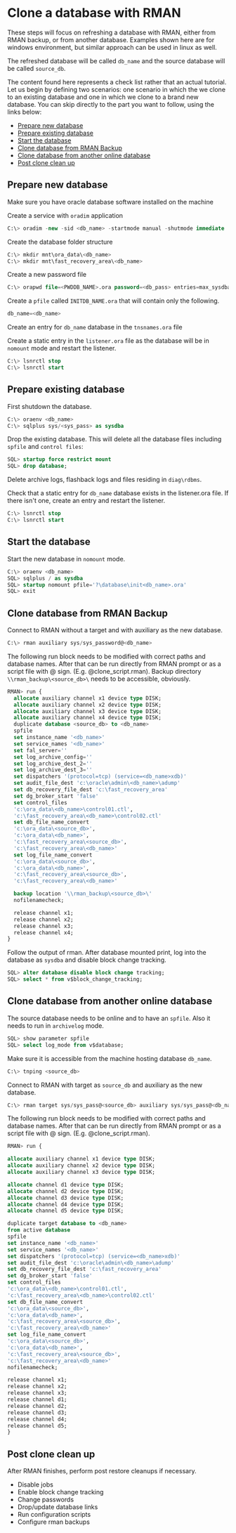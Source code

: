 # Clone a database with RMAN

These steps will focus on refreshing a database with RMAN, either from RMAN backup, or from another database.
Examples shown here are for windows environment, but similar approach can be used in linux as well.

<!--more-->

The refreshed database will be called `db_name` and the source database will be called `source_db`.

The content found here represents a check list rather that an actual tutorial.
Let us begin by defining two scenarios: one scenario in which the we clone to an existing database and one in which we clone to a brand new database.
You can skip directly to the part you want to follow, using the links below:

* [Prepare new database](#prepare-new-database)
* [Prepare existing database](#prepare-existing-database)
* [Start the database](#start-the-database)
* [Clone database from RMAN Backup](#clone-database-from-rman-backup)
* [Clone database from another online database](#clone-database-from-another-online-database)
* [Post clone clean up](#post-clone-clean-up)

<a id="prepare-new-database"></a>

## Prepare new database

Make sure you have oracle database software installed on the machine

Create a service with `oradim` application

```sql
C:\> oradim -new -sid <db_name> -startmode manual -shutmode immediate
```

Create the database folder structure

```sql
C:\> mkdir mnt\ora_data\<db_name>
C:\> mkdir mnt\fast_recovery_area\<db_name>
```

Create a new password file

```sql
C:\> orapwd file=<PWDDB_NAME>.ora password=<db_pass> entries=max_sysdba_users
```

Create a `pfile` called `INITDB_NAME.ora` that will contain only the following.

```sql
db_name=<db_name>
```

Create an entry for `db_name` database in the `tnsnames.ora` file

Create a static entry in the `listener.ora` file as the database will be in `nomount` mode and restart the listener.

```sql
C:\> lsnrctl stop
C:\> lsnrctl start
```

<a id="prepare-existing-database"></a>

## Prepare existing database

First shutdown the database.

```sql
C:\> oraenv <db_name>
C:\> sqlplus sys/<sys_pass> as sysdba
```

Drop the existing database. This will delete all the database files including `spfile` and `control files`:

```sql
SQL> startup force restrict mount
SQL> drop database;
```

Delete archive logs, flashback logs and files residing in `diag\rdbms`.

Check that a static entry for `db_name` database exists in the listener.ora file. If there isn't one, create an entry and restart the listener.

```sql
C:\> lsnrctl stop
C:\> lsnrctl start
```

<a id="start-the-database"></a>

## Start the database

Start the new database in `nomount` mode.

```sql
C:\> oraenv <db_name>
SQL> sqlplus / as sysdba
SQL> startup nomount pfile='?\database\init<db_name>.ora'
SQL> exit
```

<a id="clone-database-from-rman-backup"></a>

## Clone database from RMAN Backup

Connect to RMAN without a target and with auxiliary as the new database.

```sql
C:\> rman auxiliary sys/sys_password@<db_name>
```

The following run block needs to be modified with correct paths and database names. After that can be run directly from RMAN prompt or as a script file with @ sign. (E.g. @clone_script.rman). Backup directory `\\rman_backup\<source_db>\` needs to be accessible, obviously.

```sql
RMAN> run {
  allocate auxiliary channel x1 device type DISK;
  allocate auxiliary channel x2 device type DISK;
  allocate auxiliary channel x3 device type DISK;
  allocate auxiliary channel x4 device type DISK;
  duplicate database <source_db> to <db_name>
  spfile
  set instance_name '<db_name>'
  set service_names '<db_name>'
  set fal_server=''
  set log_archive_config=''
  set log_archive_dest_2=''
  set log_archive_dest_3=''
  set dispatchers '(protocol=tcp) (service=<db_name>xdb)'
  set audit_file_dest 'c:\oracle\admin\<db_name>\adump'
  set db_recovery_file_dest 'c:\fast_recovery_area'
  set dg_broker_start 'false'
  set control_files
  'c:\ora_data\<db_name>\control01.ctl',
  'c:\fast_recovery_area\<db_name>\control02.ctl'
  set db_file_name_convert
  'c:\ora_data\<source_db>',
  'c:\ora_data\<db_name>',
  'c:\fast_recovery_area\<source_db>',
  'c:\fast_recovery_area\<db_name>'
  set log_file_name_convert
  'c:\ora_data\<source_db>',
  'c:\ora_data\<db_name>',
  'c:\fast_recovery_area\<source_db>',
  'c:\fast_recovery_area\<db_name>'

  backup location '\\rman_backup\<source_db>\'
  nofilenamecheck;

  release channel x1;
  release channel x2;
  release channel x3;
  release channel x4;
}
```

Follow the output of rman. After database mounted print, log into the database as `sysdba` and disable block change tracking.

```sql
SQL> alter database disable block change tracking;
SQL> select * from v$block_change_tracking;
```

<a id="clone-database-from-another-online-database"></a>

## Clone database from another online database

The source database needs to be online and to have an `spfile`.
Also it needs to run in `archivelog` mode.

```sql
SQL> show parameter spfile
SQL> select log_mode from v$database;
```

Make sure it is accessible from the machine hosting database `db_name`.

```sql
C:\> tnping <source_db>
```

Connect to RMAN with target as `source_db` and auxiliary as the new database.

```sql
C:\> rman target sys/sys_pass@<source_db> auxiliary sys/sys_pass@<db_name>
```

The following run block needs to be modified with correct paths and database names. After that can be run directly from RMAN prompt or as a script file with @ sign. (E.g. @clone_script.rman).

```sql
RMAN> run {

allocate auxiliary channel x1 device type DISK;
allocate auxiliary channel x2 device type DISK;
allocate auxiliary channel x3 device type DISK;

allocate channel d1 device type DISK;
allocate channel d2 device type DISK;
allocate channel d3 device type DISK;
allocate channel d4 device type DISK;
allocate channel d5 device type DISK;

duplicate target database to <db_name>
from active database
spfile
set instance_name '<db_name>'
set service_names '<db_name>'
set dispatchers '(protocol=tcp) (service=<db_name>xdb)'
set audit_file_dest 'c:\oracle\admin\<db_name>\adump'
set db_recovery_file_dest 'c:\fast_recovery_area'
set dg_broker_start 'false'
set control_files
'c:\ora_data\<db_name>\control01.ctl',
'c:\fast_recovery_area\<db_name>\control02.ctl'
set db_file_name_convert
'c:\ora_data\<source_db>',
'c:\ora_data\<db_name>',
'c:\fast_recovery_area\<source_db>',
'c:\fast_recovery_area\<db_name>'	 
set log_file_name_convert
'c:\ora_data\<source_db>',
'c:\ora_data\<db_name>',
'c:\fast_recovery_area\<source_db>',
'c:\fast_recovery_area\<db_name>'
nofilenamecheck;

release channel x1;
release channel x2;
release channel x3;
release channel d1;
release channel d2;
release channel d3;
release channel d4;
release channel d5;
}
```

<a id="post-clone-clean-up"></a>

## Post clone clean up

After RMAN finishes, perform post restore cleanups if necessary.

* Disable jobs
* Enable block change tracking
* Change passwords
* Drop/update database links
* Run configuration scripts
* Configure rman backups
